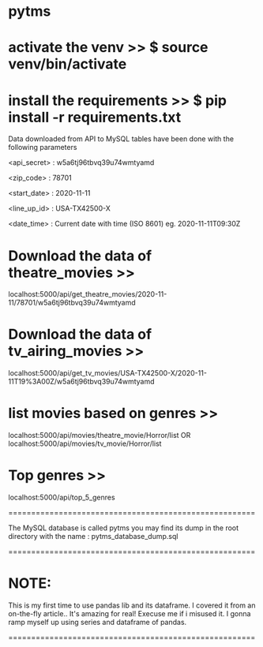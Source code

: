 # pytms

# activate the venv >> $ source venv/bin/activate

# install the requirements >> $ pip install -r requirements.txt

Data downloaded from API to MySQL tables have been done with the following parameters

<api_secret>  : w5a6tj96tbvq39u74wmtyamd

<zip_code> : 78701

<start_date> : 2020-11-11

<line_up_id> : USA-TX42500-X

<date_time> : Current date with time (ISO 8601) eg. 2020-11-11T09:30Z

# Download the data of theatre_movies >> 
localhost:5000/api/get_theatre_movies/2020-11-11/78701/w5a6tj96tbvq39u74wmtyamd

# Download the data of tv_airing_movies >> 
localhost:5000/api/get_tv_movies/USA-TX42500-X/2020-11-11T19%3A00Z/w5a6tj96tbvq39u74wmtyamd

# list movies based on genres >> 
localhost:5000/api/movies/theatre_movie/Horror/list 
OR
localhost:5000/api/movies/tv_movie/Horror/list

# Top genres >> 
localhost:5000/api/top_5_genres

======================================================

The MySQL database is called pytms
you may find its dump in the root directory with the name : pytms_database_dump.sql

======================================================

# NOTE:
This is my first time to use pandas lib and its dataframe. I covered it from an on-the-fly article.. It's amazing for real! Execuse me if i misused it. I gonna ramp myself up using series and dataframe of pandas.

======================================================
